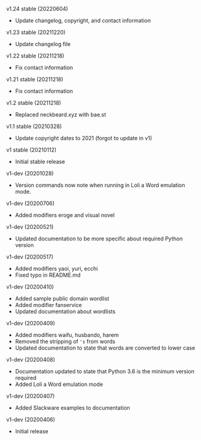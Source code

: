 v1.24 stable (20220604)

* Update changelog, copyright, and contact information

v1.23 stable (20211220)

* Update changelog file

v1.22 stable (20211218)

* Fix contact information

v1.21 stable (20211218)

* Fix contact information

v1.2 stable (20211218)

* Replaced neckbeard.xyz with bae.st

v1.1 stable (20210328)

* Update copyright dates to 2021 (forgot to update in v1)

v1 stable (20210112)

* Initial stable release

v1-dev (20201028)

* Version commands now note when running in Loli a Word emulation mode.

v1-dev (20200706)

* Added modifiers eroge and visual novel

v1-dev (20200521)

* Updated documentation to be more specific about required Python version

v1-dev (20200517)

* Added modifiers yaoi, yuri, ecchi
* Fixed typo in README.md

v1-dev (20200410)

* Added sample public domain wordlist
* Added modifier fanservice
* Updated documentation about wordlists

v1-dev (20200409)

* Added modifiers waifu, husbando, harem
* Removed the stripping of `'s` from words
* Updated documentation to state that words are converted to lower case

v1-dev (20200408)

* Documentation updated to state that Python 3.6 is the minimum version required
* Added Loli a Word emulation mode

v1-dev (20200407)

* Added Slackware examples to documentation

v1-dev (20200406)

* Initial release
